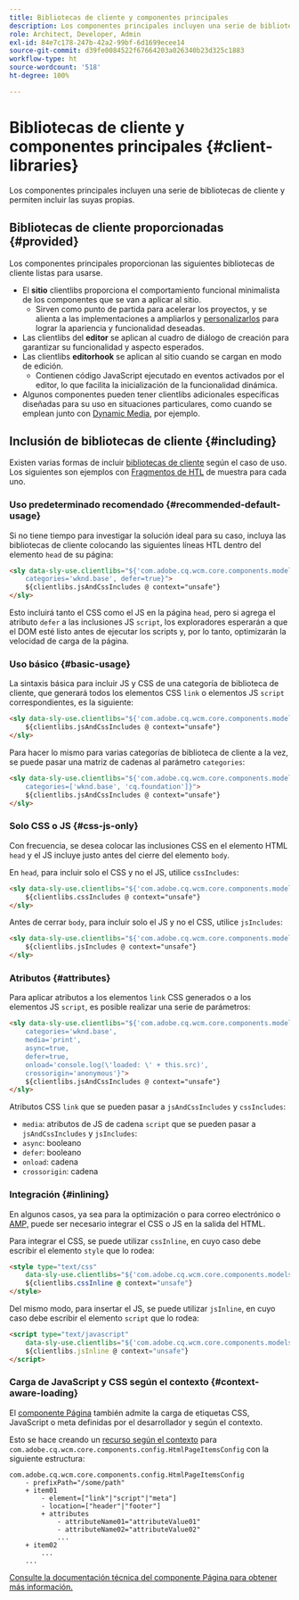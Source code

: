 ```yaml
---
title: Bibliotecas de cliente y componentes principales
description: Los componentes principales incluyen una serie de bibliotecas de cliente y permiten incluir las suyas propias.
role: Architect, Developer, Admin
exl-id: 84e7c178-247b-42a2-99bf-6d1699ecee14
source-git-commit: d39fe0084522f67664203a026340b23d325c1883
workflow-type: ht
source-wordcount: '518'
ht-degree: 100%

---
```



# Bibliotecas de cliente y componentes principales {#client-libraries}

Los componentes principales incluyen una serie de bibliotecas de cliente y permiten incluir las suyas propias.

## Bibliotecas de cliente proporcionadas {#provided}

Los componentes principales proporcionan las siguientes bibliotecas de cliente listas para usarse.

* El **sitio** clientlibs proporciona el comportamiento funcional minimalista de los componentes que se van a aplicar al sitio.
   * Sirven como punto de partida para acelerar los proyectos, y se alienta a las implementaciones a ampliarlos y [personalizarlos](/help/developing/customizing.md) para lograr la apariencia y funcionalidad deseadas.
* Las clientlibs del **editor** se aplican al cuadro de diálogo de creación para garantizar su funcionalidad y aspecto esperados.
* Las clientlibs **editorhook** se aplican al sitio cuando se cargan en modo de edición.
   * Contienen código JavaScript ejecutado en eventos activados por el editor, lo que facilita la inicialización de la funcionalidad dinámica.
* Algunos componentes pueden tener clientlibs adicionales específicas diseñadas para su uso en situaciones particulares, como cuando se emplean junto con [Dynamic Media](/help/components/image.md#dynamic-media), por ejemplo.

## Inclusión de bibliotecas de cliente {#including}

Existen varias formas de incluir [bibliotecas de cliente](/help/developing/archetype/front-end.md#clientlibs) según el caso de uso. Los siguientes son ejemplos con [Fragmentos de HTL](https://experienceleague.adobe.com/docs/experience-manager-htl/using/overview.html?lang=es) de muestra para cada uno.

### Uso predeterminado recomendado {#recommended-default-usage}

Si no tiene tiempo para investigar la solución ideal para su caso, incluya las bibliotecas de cliente colocando las siguientes líneas HTL dentro del elemento `head` de su página:

```html
<sly data-sly-use.clientlibs="${'com.adobe.cq.wcm.core.components.models.ClientLibraries' @
    categories='wknd.base', defer=true}">
    ${clientlibs.jsAndCssIncludes @ context="unsafe"}
</sly>
```

Esto incluirá tanto el CSS como el JS en la página `head`, pero si agrega el atributo `defer` a las inclusiones JS `script`, los exploradores esperarán a que el DOM esté listo antes de ejecutar los scripts y, por lo tanto, optimizarán la velocidad de carga de la página.

### Uso básico {#basic-usage}

La sintaxis básica para incluir JS y CSS de una categoría de biblioteca de cliente, que generará todos los elementos CSS `link` o elementos JS `script` correspondientes, es la siguiente:

```html
<sly data-sly-use.clientlibs="${'com.adobe.cq.wcm.core.components.models.ClientLibraries' @ categories='wknd.base'}">
    ${clientlibs.jsAndCssIncludes @ context="unsafe"}
</sly>
```

Para hacer lo mismo para varias categorías de biblioteca de cliente a la vez, se puede pasar una matriz de cadenas al parámetro `categories`:

```html
<sly data-sly-use.clientlibs="${'com.adobe.cq.wcm.core.components.models.ClientLibraries' @
    categories=['wknd.base', 'cq.foundation']}">
    ${clientlibs.jsAndCssIncludes @ context="unsafe"}
</sly>
```

### Solo CSS o JS {#css-js-only}

Con frecuencia, se desea colocar las inclusiones CSS en el elemento HTML `head` y el JS incluye justo antes del cierre del elemento `body`.

En `head`, para incluir solo el CSS y no el JS, utilice `cssIncludes`:

```html
<sly data-sly-use.clientlibs="${'com.adobe.cq.wcm.core.components.models.ClientLibraries' @ categories='wknd.base'}">
    ${clientlibs.cssIncludes @ context="unsafe"}
</sly>
```

Antes de cerrar `body`, para incluir solo el JS y no el CSS, utilice `jsIncludes`:

```html
<sly data-sly-use.clientlibs="${'com.adobe.cq.wcm.core.components.models.ClientLibraries' @ categories='wknd.base'}">
    ${clientlibs.jsIncludes @ context="unsafe"}
</sly>
```

### Atributos {#attributes}

Para aplicar atributos a los elementos `link` CSS generados o a los elementos JS `script`, es posible realizar una serie de parámetros:

```html
<sly data-sly-use.clientlibs="${'com.adobe.cq.wcm.core.components.models.ClientLibraries' @
    categories='wknd.base',
    media='print',
    async=true,
    defer=true,
    onload='console.log(\'loaded: \' + this.src)',
    crossorigin='anonymous'}">
    ${clientlibs.jsAndCssIncludes @ context="unsafe"}
</sly>
```

Atributos CSS `link` que se pueden pasar a `jsAndCssIncludes` y `cssIncludes`:

* `media`: atributos de JS de cadena `script` que se pueden pasar a `jsAndCssIncludes` y `jsIncludes`:
* `async`: booleano
* `defer`: booleano
* `onload`: cadena
* `crossorigin`: cadena

### Integración {#inlining}

En algunos casos, ya sea para la optimización o para correo electrónico o [AMP,](amp.md) puede ser necesario integrar el CSS o JS en la salida del HTML.

Para integrar el CSS, se puede utilizar `cssInline`, en cuyo caso debe escribir el elemento `style` que lo rodea:

```html
<style type="text/css"
    data-sly-use.clientlibs="${'com.adobe.cq.wcm.core.components.models.ClientLibraries' @ categories='wknd.base'}">
    ${clientlibs.cssInline @ context="unsafe"}
</style>
```

Del mismo modo, para insertar el JS, se puede utilizar `jsInline`, en cuyo caso debe escribir el elemento `script` que lo rodea:

```html
<script type="text/javascript"
    data-sly-use.clientlibs="${'com.adobe.cq.wcm.core.components.models.ClientLibraries' @ categories='wknd.base'}">
    ${clientlibs.jsInline @ context="unsafe"}
</script>
```

### Carga de JavaScript y CSS según el contexto {#context-aware-loading}

El [componente Página](/help/components/page.md) también admite la carga de etiquetas CSS, JavaScript o meta definidas por el desarrollador y según el contexto.

Esto se hace creando un [recurso según el contexto](context-aware-configs.md) para `com.adobe.cq.wcm.core.components.config.HtmlPageItemsConfig` con la siguiente estructura:

```text
com.adobe.cq.wcm.core.components.config.HtmlPageItemsConfig
    - prefixPath="/some/path"
    + item01
        - element=["link"|"script"|"meta"]
        - location=["header"|"footer"]
        + attributes
            - attributeName01="attributeValue01"
            - attributeName02="attributeValue02"
            ...
    + item02
        ...
    ...
```

[Consulte la documentación técnica del componente Página para obtener más información.](https://github.com/adobe/aem-core-wcm-components/tree/master/content/src/content/jcr_root/apps/core/wcm/components/page/v2/page#loading-of-context-aware-cssjs)
